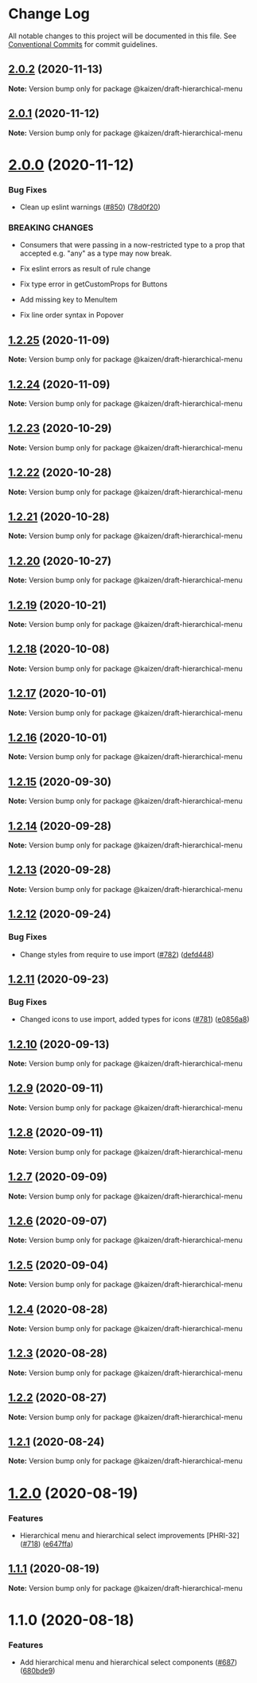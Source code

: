 # Change Log

All notable changes to this project will be documented in this file.
See [Conventional Commits](https://conventionalcommits.org) for commit guidelines.

## [2.0.2](https://github.com/cultureamp/kaizen-design-system/compare/@kaizen/draft-hierarchical-menu@2.0.1...@kaizen/draft-hierarchical-menu@2.0.2) (2020-11-13)

**Note:** Version bump only for package @kaizen/draft-hierarchical-menu





## [2.0.1](https://github.com/cultureamp/kaizen-design-system/compare/@kaizen/draft-hierarchical-menu@2.0.0...@kaizen/draft-hierarchical-menu@2.0.1) (2020-11-12)

**Note:** Version bump only for package @kaizen/draft-hierarchical-menu





# [2.0.0](https://github.com/cultureamp/kaizen-design-system/compare/@kaizen/draft-hierarchical-menu@1.2.25...@kaizen/draft-hierarchical-menu@2.0.0) (2020-11-12)


### Bug Fixes

* Clean up eslint warnings ([#850](https://github.com/cultureamp/kaizen-design-system/issues/850)) ([78d0f20](https://github.com/cultureamp/kaizen-design-system/commit/78d0f207b03e6449f6c5f4e3000926d91c3094e1))


### BREAKING CHANGES

* Consumers that were passing in a now-restricted type
to a prop that accepted e.g. "any" as a type may now break.

* Fix eslint errors as result of rule change

* Fix type error in getCustomProps for Buttons

* Add missing key to MenuItem

* Fix line order syntax in Popover





## [1.2.25](https://github.com/cultureamp/kaizen-design-system/compare/@kaizen/draft-hierarchical-menu@1.2.24...@kaizen/draft-hierarchical-menu@1.2.25) (2020-11-09)

**Note:** Version bump only for package @kaizen/draft-hierarchical-menu





## [1.2.24](https://github.com/cultureamp/kaizen-design-system/compare/@kaizen/draft-hierarchical-menu@1.2.23...@kaizen/draft-hierarchical-menu@1.2.24) (2020-11-09)

**Note:** Version bump only for package @kaizen/draft-hierarchical-menu





## [1.2.23](https://github.com/cultureamp/kaizen-design-system/compare/@kaizen/draft-hierarchical-menu@1.2.22...@kaizen/draft-hierarchical-menu@1.2.23) (2020-10-29)

**Note:** Version bump only for package @kaizen/draft-hierarchical-menu





## [1.2.22](https://github.com/cultureamp/kaizen-design-system/compare/@kaizen/draft-hierarchical-menu@1.2.21...@kaizen/draft-hierarchical-menu@1.2.22) (2020-10-28)

**Note:** Version bump only for package @kaizen/draft-hierarchical-menu





## [1.2.21](https://github.com/cultureamp/kaizen-design-system/compare/@kaizen/draft-hierarchical-menu@1.2.20...@kaizen/draft-hierarchical-menu@1.2.21) (2020-10-28)

**Note:** Version bump only for package @kaizen/draft-hierarchical-menu





## [1.2.20](https://github.com/cultureamp/kaizen-design-system/compare/@kaizen/draft-hierarchical-menu@1.2.19...@kaizen/draft-hierarchical-menu@1.2.20) (2020-10-27)

**Note:** Version bump only for package @kaizen/draft-hierarchical-menu





## [1.2.19](https://github.com/cultureamp/kaizen-design-system/compare/@kaizen/draft-hierarchical-menu@1.2.18...@kaizen/draft-hierarchical-menu@1.2.19) (2020-10-21)

**Note:** Version bump only for package @kaizen/draft-hierarchical-menu





## [1.2.18](https://github.com/cultureamp/kaizen-design-system/compare/@kaizen/draft-hierarchical-menu@1.2.17...@kaizen/draft-hierarchical-menu@1.2.18) (2020-10-08)

**Note:** Version bump only for package @kaizen/draft-hierarchical-menu





## [1.2.17](https://github.com/cultureamp/kaizen-design-system/compare/@kaizen/draft-hierarchical-menu@1.2.16...@kaizen/draft-hierarchical-menu@1.2.17) (2020-10-01)

**Note:** Version bump only for package @kaizen/draft-hierarchical-menu





## [1.2.16](https://github.com/cultureamp/kaizen-design-system/compare/@kaizen/draft-hierarchical-menu@1.2.15...@kaizen/draft-hierarchical-menu@1.2.16) (2020-10-01)

**Note:** Version bump only for package @kaizen/draft-hierarchical-menu





## [1.2.15](https://github.com/cultureamp/kaizen-design-system/compare/@kaizen/draft-hierarchical-menu@1.2.14...@kaizen/draft-hierarchical-menu@1.2.15) (2020-09-30)

**Note:** Version bump only for package @kaizen/draft-hierarchical-menu





## [1.2.14](https://github.com/cultureamp/kaizen-design-system/compare/@kaizen/draft-hierarchical-menu@1.2.13...@kaizen/draft-hierarchical-menu@1.2.14) (2020-09-28)

**Note:** Version bump only for package @kaizen/draft-hierarchical-menu





## [1.2.13](https://github.com/cultureamp/kaizen-design-system/compare/@kaizen/draft-hierarchical-menu@1.2.12...@kaizen/draft-hierarchical-menu@1.2.13) (2020-09-28)

**Note:** Version bump only for package @kaizen/draft-hierarchical-menu





## [1.2.12](https://github.com/cultureamp/kaizen-design-system/compare/@kaizen/draft-hierarchical-menu@1.2.11...@kaizen/draft-hierarchical-menu@1.2.12) (2020-09-24)


### Bug Fixes

* Change styles from require to use import ([#782](https://github.com/cultureamp/kaizen-design-system/issues/782)) ([defd448](https://github.com/cultureamp/kaizen-design-system/commit/defd4483faa3459d9af48e272c63656798008a28))





## [1.2.11](https://github.com/cultureamp/kaizen-design-system/compare/@kaizen/draft-hierarchical-menu@1.2.10...@kaizen/draft-hierarchical-menu@1.2.11) (2020-09-23)


### Bug Fixes

* Changed icons to use import, added types for icons ([#781](https://github.com/cultureamp/kaizen-design-system/issues/781)) ([e0856a8](https://github.com/cultureamp/kaizen-design-system/commit/e0856a84e3b39d3dc1bfa910b0b973bd65e170c9))





## [1.2.10](https://github.com/cultureamp/kaizen-design-system/compare/@kaizen/draft-hierarchical-menu@1.2.9...@kaizen/draft-hierarchical-menu@1.2.10) (2020-09-13)

**Note:** Version bump only for package @kaizen/draft-hierarchical-menu





## [1.2.9](https://github.com/cultureamp/kaizen-design-system/compare/@kaizen/draft-hierarchical-menu@1.2.8...@kaizen/draft-hierarchical-menu@1.2.9) (2020-09-11)

**Note:** Version bump only for package @kaizen/draft-hierarchical-menu





## [1.2.8](https://github.com/cultureamp/kaizen-design-system/compare/@kaizen/draft-hierarchical-menu@1.2.7...@kaizen/draft-hierarchical-menu@1.2.8) (2020-09-11)

**Note:** Version bump only for package @kaizen/draft-hierarchical-menu





## [1.2.7](https://github.com/cultureamp/kaizen-design-system/compare/@kaizen/draft-hierarchical-menu@1.2.6...@kaizen/draft-hierarchical-menu@1.2.7) (2020-09-09)

**Note:** Version bump only for package @kaizen/draft-hierarchical-menu





## [1.2.6](https://github.com/cultureamp/kaizen-design-system/compare/@kaizen/draft-hierarchical-menu@1.2.5...@kaizen/draft-hierarchical-menu@1.2.6) (2020-09-07)

**Note:** Version bump only for package @kaizen/draft-hierarchical-menu





## [1.2.5](https://github.com/cultureamp/kaizen-design-system/compare/@kaizen/draft-hierarchical-menu@1.2.4...@kaizen/draft-hierarchical-menu@1.2.5) (2020-09-04)

**Note:** Version bump only for package @kaizen/draft-hierarchical-menu





## [1.2.4](https://github.com/cultureamp/kaizen-design-system/compare/@kaizen/draft-hierarchical-menu@1.2.3...@kaizen/draft-hierarchical-menu@1.2.4) (2020-08-28)

**Note:** Version bump only for package @kaizen/draft-hierarchical-menu





## [1.2.3](https://github.com/cultureamp/kaizen-design-system/compare/@kaizen/draft-hierarchical-menu@1.2.2...@kaizen/draft-hierarchical-menu@1.2.3) (2020-08-28)

**Note:** Version bump only for package @kaizen/draft-hierarchical-menu





## [1.2.2](https://github.com/cultureamp/kaizen-design-system/compare/@kaizen/draft-hierarchical-menu@1.2.1...@kaizen/draft-hierarchical-menu@1.2.2) (2020-08-27)

**Note:** Version bump only for package @kaizen/draft-hierarchical-menu





## [1.2.1](https://github.com/cultureamp/kaizen-design-system/compare/@kaizen/draft-hierarchical-menu@1.2.0...@kaizen/draft-hierarchical-menu@1.2.1) (2020-08-24)

**Note:** Version bump only for package @kaizen/draft-hierarchical-menu





# [1.2.0](https://github.com/cultureamp/kaizen-design-system/compare/@kaizen/draft-hierarchical-menu@1.1.1...@kaizen/draft-hierarchical-menu@1.2.0) (2020-08-19)


### Features

* Hierarchical menu and hierarchical select improvements [PHRI-32] ([#718](https://github.com/cultureamp/kaizen-design-system/issues/718)) ([e647ffa](https://github.com/cultureamp/kaizen-design-system/commit/e647ffa4c749f9ed0996934493b640b5843ca3a4))





## [1.1.1](https://github.com/cultureamp/kaizen-design-system/compare/@kaizen/draft-hierarchical-menu@1.1.0...@kaizen/draft-hierarchical-menu@1.1.1) (2020-08-19)

**Note:** Version bump only for package @kaizen/draft-hierarchical-menu





# 1.1.0 (2020-08-18)


### Features

* Add hierarchical menu and hierarchical select components ([#687](https://github.com/cultureamp/kaizen-design-system/issues/687)) ([680bde9](https://github.com/cultureamp/kaizen-design-system/commit/680bde9777163e50a3b922f4cab4d9efcdcce1dd))
